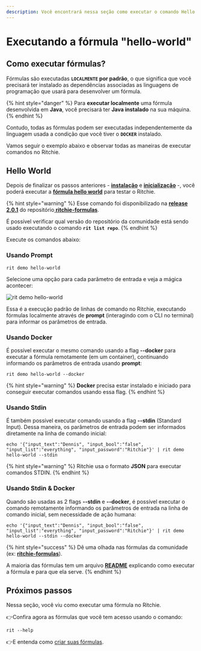 ```yaml
---
description: Você encontrará nessa seção como executar o comando Hello World
---
```


# Executando a fórmula "hello-world"

## Como executar fórmulas?

Fórmulas são executadas **`LOCALMENTE` por padrão**, o que significa que você precisará ter instalado as dependências associadas as linguagens de programação que usará para desenvolver um fórmula. 

{% hint style="danger" %}
Para **executar localmente** uma fórmula desenvolvida em **Java**, você precisará ter **Java instalado** na sua máquina.
{% endhint %}

Contudo, todas as fórmulas podem ser executadas independentemente da linguagem usada a condição que você tiver o **`DOCKER`** instalado.

Vamos seguir o exemplo abaixo e observar todas as maneiras de executar comandos no Ritchie.

## Hello World

Depois de finalizar os passos anteriores -  [**instalação**](installation/) e [**inicialização**](initialization.md) -,  você poderá executar a [**fórmula hello world**](https://github.com/ZupIT/ritchie-formulas/tree/master/demo/hello-world) para testar o Ritchie.

{% hint style="warning" %}
Esse comando foi disponibilizado na [**release 2.0.1**](https://github.com/ZupIT/ritchie-formulas/releases) do repositório[ **ritchie-formulas**](https://github.com/ZupIT/ritchie-formulas).   
  
É possível verificar qual versão do repositório da comunidade está sendo usado executando o comando **`rit list repo`**.
{% endhint %}

Execute os comandos abaixo:

### Usando Prompt

```text
rit demo hello-world
```

Selecione uma opção para cada parâmetro de entrada e veja a mágica acontecer:

![rit demo hello-world](../.gitbook/assets/large-gif-1054x366-%20%281%29.gif)

Essa é a execução padrão de linhas de comando no Ritchie, executando fórmulas localmente através de **prompt** \(interagindo com o CLI no terminal\) para informar os parâmetros de entrada.

### Usando Docker

É possível executar o mesmo comando usando a flag **--docker** para executar a fórmula remotamente \(em um container\), continuando informando os parâmetros de entrada usando **prompt**:

```text
rit demo hello-world --docker
```

{% hint style="warning" %}
**Docker** precisa estar instalado e iniciado para conseguir executar comandos usando essa flag.
{% endhint %}

### Usando Stdin

É também possível executar comando usando a flag **--stdin** \(Standard Input\). Dessa maneira, os parâmetros de entrada podem ser informados diretamente na linha de comando inicial:

```
echo '{"input_text":"Dennis", "input_bool":"false", "input_list":"everything", "input_password":"Ritchie"}' | rit demo hello-world --stdin
```

{% hint style="warning" %}
Ritchie usa o formato **JSON** para executar comandos STDIN.
{% endhint %}

### Usando Stdin & Docker

Quando são usadas as 2 flags **--stdin** e **--docker**, é possível executar o comando remotamente informando os parâmetros de entrada na linha de comando inicial, sem necessidade de ação humana:

```text
echo '{"input_text":"Dennis", "input_bool":"false", "input_list":"everything", "input_password":"Ritchie"}' | rit demo hello-world --stdin --docker
```



{% hint style="success" %}
Dê uma olhada nas fórmulas da comunidade \(ex: [**ritchie-formulas**](https://github.com/ZupIT/ritchie-formulas)\). 

A maioria das fórmulas tem um arquivo [**README**](https://github.com/ZupIT/ritchie-formulas/tree/master/demo/hello-world) explicando como executar a fórmula e para que ela serve.
{% endhint %}

## Próximos passos

Nessa seção, você viu como executar uma fórmula no Ritchie. 

👉Confira agora as fórmulas que você tem acesso usando o comando:

```text
rit --help
```

👉E entenda como [criar suas fórmulas](../tutoriais/como-criar-formulas.md).

